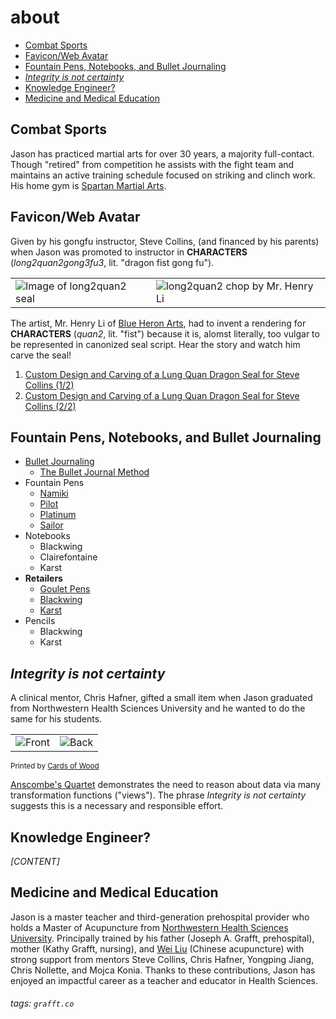 # about
- [Combat Sports](#Combat-Sports)
- [Favicon/Web Avatar](#FaviconWeb-Avatar)
- [Fountain Pens, Notebooks, and Bullet Journaling](#Fountain-Pens-Notebooks-and-Bullet-Journaling)
- *[Integrity is not certainty](#Integrity-is-not-certainty)*
- [Knowledge Engineer?](#Knowledge-Engineer)
- [Medicine and Medical Education](#Medicine-and-Medical-Education)

## Combat Sports
Jason has practiced martial arts for over 30 years, a majority full-contact. Though "retired" from competition he assists with the fight team and maintains an active training schedule focused on striking and clinch work. His home gym is <a href="https://spartanmartialartsgym.com/" target="_blank">Spartan Martial Arts</a>.

## Favicon/Web Avatar
Given by his gongfu instructor, Steve Collins, (and financed by his parents) when Jason was promoted to instructor in **CHARACTERS** (*long2quan2gong3fu3*, lit. "dragon fist gong fu").

|||
|-|-|
|![Image of long2quan2 seal](img/long2quan2_seal.jpg)|![long2quan2 chop by Mr. Henry Li](img/long2quan2_chop.jpg)|

The artist, Mr. Henry Li of <a href="https://www.blueheronarts.com/" target="_blank">Blue Heron Arts</a>, had to invent a rendering for **CHARACTERS** (*quan2*, lit. "fist") because it is, alomst literally, too vulgar to be represented in canonized seal script. Hear the story and watch him carve the seal!

1. <a href="https://youtu.be/JCHzsLWwh_k" target="_blank">Custom Design and Carving of a Lung Quan Dragon Seal for Steve Collins (1/2)</a>
1. <a href="https://youtu.be/PhChzTgj6Qk" target="_blank">Custom Design and Carving of a Lung Quan Dragon Seal for Steve Collins (2/2)</a>

## Fountain Pens, Notebooks, and Bullet Journaling
- <a href="https://bulletjournal.com/" target="_blank">Bullet Journaling</a>
    - <a href="https://bulletjournal.com/pages/book" target="_blank">The Bullet Journal Method</a>
- Fountain Pens
    - <a href="https://www.pilot-namiki.com/en/" target="_blank">Namiki</a>
    - <a href="https://www.gouletpens.com/collections/pilot" target="_blank">Pilot</a>
    - <a href="https://www.gouletpens.com/collections/platinum" target="_blank">Platinum</a>
    - <a href="https://sailorpen.com/" target="_blank">Sailor</a>
- Notebooks
    - Blackwing
    - Clairefontaine
    - Karst
- **Retailers**
    - <a href="https://www.gouletpens.com/" target="_blank">Goulet Pens</a>
    - <a href="https://blackwing602.com/" target="_blank">Blackwing</a>
    - <a href="https://www.karststonepaper.com/" target="_blank">Karst</a>
- Pencils
    - Blackwing
    - Karst

## *Integrity is not certainty*
A clinical mentor, Chris Hafner, gifted a small item when Jason graduated from Northwestern Health Sciences University and he wanted to do the same for his students. 

| | |
|-|-|
|![Front](img/bookmark-front.jpg)|![Back](img/bookmark-back.jpg)|

<small>Printed by <a href="https://www.cardsofwood.com/" target="_blank">Cards of Wood</a></small>

<a href="https://en.wikipedia.org/wiki/Anscombe%27s_quartet" target="_blank">Anscombe's Quartet</a> demonstrates the need to reason about data via many transformation functions ("views"). The phrase *Integrity is not certainty* suggests this is a necessary and responsible effort.

## Knowledge Engineer?
*[CONTENT]*

## Medicine and Medical Education
Jason is a master teacher and third-generation prehospital provider who holds a Master of Acupuncture from <a href="https://www.nwhealth.edu/" target="_blank">Northwestern Health Sciences University</a>. Principally trained by his father (Joseph A. Grafft, prehospital), mother (Kathy Grafft, nursing), and <a href="http://weiliuacupuncture.com/" target="_blank">Wei Liu</a> (Chinese acupuncture) with strong support from mentors Steve Collins, Chris Hafner, Yongping Jiang, Chris Nollette, and Mojca Konia. Thanks to these contributions, Jason has enjoyed an impactful career as a teacher and educator in Health Sciences.

###### tags: `grafft.co`